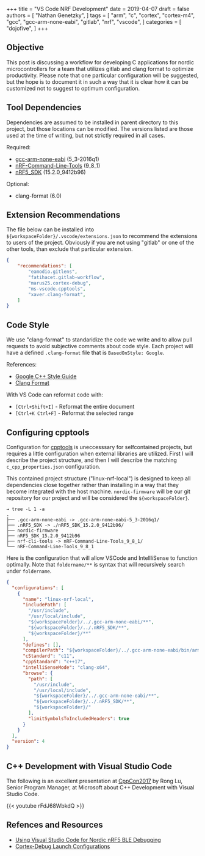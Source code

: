 +++
title = "VS Code NRF Development"
date = 2019-04-07
draft = false
authors = [
  "Nathan Genetzky",
]
tags = [
  "arm",
  "c",
  "cortex",
  "cortex-m4",
  "gcc",
  "gcc-arm-none-eabi",
  "gitlab",
  "nrf",
  "vscode",
]
categories = [
  "dojofive",
]
+++

## Objective

This post is discussing a workflow for developing C applications for nordic
microcontrollers for a team that utilizes gitlab and clang format to optimize
productivity. Please note that one particular configuration will be
suggested, but the hope is to document it in such a way that it is clear how
it can be customized not to suggest to optimum configuration.

## Tool Dependencies

Dependencies are assumed to be installed in parent directory to this project,
but those locations can be modified. The versions listed are those used at
the time of writing, but not strictly required in all cases.

Required:

- [gcc-arm-none-eabi](https://developer.arm.com/open-source/gnu-toolchain/gnu-rm/downloads) (5_3-2016q1)
- [nRF-Command-Line-Tools](https://www.nordicsemi.com/Software-and-Tools/Development-Tools/nRF5-Command-Line-Tools) (9_8_1)
- [nRF5_SDK](https://developer.nordicsemi.com/nRF5_SDK/) (15.2.0_9412b96)

Optional:

- clang-format (6.0)

## Extension Recommendations

The file below can be installed into
`${workspaceFolder}/.vscode/extensions.json` to recommend the extensions to
users of the project. Obviously if you are not using "gitlab" or one of the
other tools, than exclude that particular extension.

```json
{
    "recommendations": [
        "eamodio.gitlens",
        "fatihacet.gitlab-workflow",
        "marus25.cortex-debug",
        "ms-vscode.cpptools",
        "xaver.clang-format",
    ]
}
```

## Code Style

We use "clang-format" to standaridize the code we write and to allow pull
requests to avoid subjective comments about code style. Each project will
have a defined `.clang-format` file that is `BasedOnStyle: Google`.

References:

- [Google C++ Style Guide](https://google.github.io/styleguide/cppguide.html)
- [Clang Format](https://clang.llvm.org/docs/ClangFormat.html)

With VS Code can reformat code with:

- `[Ctrl+Shift+I]` - Reformat the entire document
- `[Ctrl+K Ctrl+F]` - Reformat the selected range

## Configuring cpptools

Configuration for [cpptools](https://github.com/Microsoft/vscode-cpptools) is
uneccesssary for selfcontained projects, but requires a little configuration
when external libraries are utilized. First I will describe the project
structure, and then I will describe the matching `c_cpp_properties.json`
configuration.

This contained project structure ("linux-nrf-local") is designed to keep all
dependencies close together rather than installing in a way that they become
integrated with the host machine. `nordic-firmware` will be our git
repository for our project and will be considered the `${workspaceFolder}`.

```none
→ tree -L 1 -a
.
├── .gcc-arm-none-eabi -> .gcc-arm-none-eabi-5_3-2016q1/
├── .nRF5_SDK -> ./nRF5_SDK_15.2.0_9412b96/
├── nordic-firmware
├── nRF5_SDK_15.2.0_9412b96
├── nrf-cli-tools -> nRF-Command-Line-Tools_9_8_1/
└── nRF-Command-Line-Tools_9_8_1
```

Here is the configuration that will allow VSCode and IntellliSense to
function optimally. Note that `foldername/**` is syntax that will recursively
search under `foldername`.

```json
{
  "configurations": [
    {
      "name": "linux-nrf-local",
      "includePath": [
        "/usr/include",
        "/usr/local/include",
        "${workspaceFolder}/../.gcc-arm-none-eabi/**",
        "${workspaceFolder}/../.nRF5_SDK/**",
        "${workspaceFolder}/**"
      ],
      "defines": [],
      "compilerPath": "${workspaceFolder}/../.gcc-arm-none-eabi/bin/arm-none-eabi-gcc",
      "cStandard": "c11",
      "cppStandard": "c++17",
      "intelliSenseMode": "clang-x64",
      "browse": {
        "path": [
          "/usr/include",
          "/usr/local/include",
          "${workspaceFolder}/../.gcc-arm-none-eabi/**",
          "${workspaceFolder}/../.nRF5_SDK/**",
          "${workspaceFolder}/"
        ],
        "limitSymbolsToIncludedHeaders": true
      }
    }
  ],
  "version": 4
}
```

## C++ Development with Visual Studio Code

The following is an excellent presentation at
[CppCon2017](https://github.com/CppCon/CppCon2017) by Rong Lu, Senior Program
Manager, at Microsoft about C++ Development with Visual Studio Code.

{{< youtube rFdJ68WbkdQ >}}

## Refences and Resources

- [Using Visual Studio Code for Nordic nRF5 BLE Debugging](https://electronut.in/vscode-nrf52-dev/)
- [Cortex-Debug Launch Configurations](https://marcelball.ca/projects/cortex-debug/cortex-debug-launch-configurations/)
